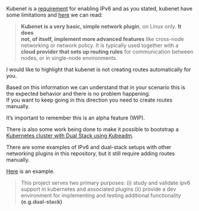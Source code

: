 <p>Kubenet is a <a href="https://kubernetes.io/docs/concepts/services-networking/dual-stack/#prerequisites">requirement</a> for enabling IPv6 and as you stated, kubenet have some limitations and <a href="https://kubernetes.io/docs/concepts/extend-kubernetes/compute-storage-net/network-plugins/#kubenet">here</a> we can read:</p>
<blockquote>
<p><strong>Kubenet is a very basic, simple network plugin</strong>, on Linux only. <strong>It does<br>
not, of itself, implement more advanced features</strong> like cross-node<br>
networking or network policy. It is typically used together with a<br>
<strong>cloud provider that sets up routing rules</strong> for communication between<br>
nodes, or in single-node environments.</p>
</blockquote>
<p>I would like to highlight that kubenet is not creating routes automatically for you.</p>
<p>Based on this information we can understand that in your scenario this is the expected behavior and there is no problem happening.<br>
If you want to keep going in this direction you need to create routes manually.</p>
<p>It’s important to remember this is an alpha feature (WIP).</p>
<p>There is also some work being done to make it possible to bootstrap a <a href="https://github.com/kubernetes/kubeadm/issues/1612">Kubernetes cluster with Dual Stack using Kubeadm</a>.</p>
<p>There are some examples of IPv6 and dual-stack setups with other networking plugins in this repository, but it still require adding routes manually.</p>
<p><a href="https://github.com/Nordix/k8s-ipv6/tree/dual-stack">Here</a> is an example.</p>
<blockquote>
<p>This project serves two primary purposes: (i) study and validate ipv6<br>
support in kubernetes and associated plugins (ii) provide a dev<br>
environment for implementing and testing additional functionality<br>
<strong>(e.g.dual-stack)</strong></p>
</blockquote>

